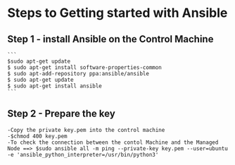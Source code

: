 # Steps to Getting started with Ansible 
## Step 1 - install Ansible on the Control Machine
	```
	$sudo apt-get update
	$ sudo apt-get install software-properties-common
	$ sudo apt-add-repository ppa:ansible/ansible
	$ sudo apt-get update
	$ sudo apt-get install ansible
	```

## Step 2 - Prepare the key
	-Copy the private key.pem into the control machine 
	-$chmod 400 key.pem
	-To check the connection between the contol Machine and the Managed Node ==> $sudo ansible all -m ping --private-key key.pem --user=ubuntu -e 'ansible_python_interpreter=/usr/bin/python3'
	
